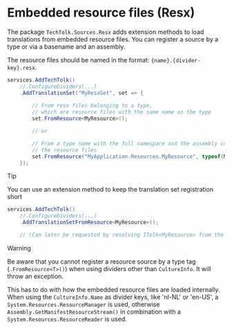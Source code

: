 # Embedded resource files (Resx)

The package `TechTolk.Sources.Resx` adds extension methods to load translations
from embedded resource files. You can register a source by a type or via a 
basename and an assembly.

The resource files should be named in the format: `{name}.{divider-key}.resx`.

```csharp
services.AddTechTolk()
    //.ConfigureDividers(...)
    .AddTranslationSet("MyResxSet", set => {
        
        // From resx files belonging to a type,
        // which are resource files with the same name as the type
        set.FromResource<MyResource>();

        // or

        // From a type name with the full namespace and the assembly containing 
        // the resource files
        set.FromResource("MyApplication.Resources.MyResource", typeof(MyApplication.SomeType).Assembly);
    });
```

> [!TIP]
> You can use an extension method to keep the translation set registration short
>
> ```csharp
> services.AddTechTolk()
>     //.ConfigureDividers(...)
>     .AddTranslationSetFromResource<MyResource>();
> 
>     // (Can later be requested by resolving ITolk<MyResource> from the service provider)
> ```

> [!WARNING]
> Be aware that you cannot register a resource source by a type tag (`.FromResource<T>()`)
> when using dividers other than `CultureInfo`. It will throw an exception.
> 
> This has to do with how the embedded resource files are loaded internally.
> When using the `CultureInfo.Name` as divider keys, like 'nl-NL' or 'en-US', a 
> `System.Resources.ResourceManager` is used, otherwise `Assembly.GetManifestResourceStream()`
> in combination with a `System.Resources.ResourceReader` is used. 